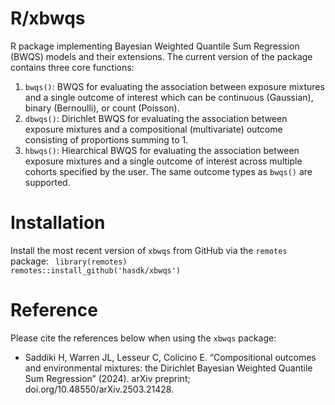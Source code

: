 # R/xbwqs
R package implementing Bayesian Weighted Quantile Sum Regression (BWQS) models and their extensions. The current version of the package contains three core functions:
  1. `bwqs()`: BWQS for evaluating the association between exposure mixtures and a single outcome of interest which can be continuous (Gaussian), binary (Bernoulli), or count (Poisson).
  2. `dbwqs()`: Dirichlet BWQS for evaluating the association between exposure mixtures and a compositional (multivariate) outcome consisting of proportions summing to 1. 
  3. `hbwqs()`: Hiearchical BWQS for evaluating the association between exposure mixtures and a single outcome of interest across multiple cohorts specified by the user. The same outcome types as `bwqs()` are supported.
  
# Installation 
Install the most recent version of `xbwqs` from GitHub via the `remotes` package:
<code>
library(remotes)
remotes::install_github('hasdk/xbwqs')
</code>

# Reference

Please cite the references below when using the `xbwqs` package:

- Saddiki H, Warren JL, Lesseur C, Colicino E. “Compositional outcomes and environmental mixtures: the Dirichlet Bayesian Weighted Quantile Sum Regression” (2024). arXiv preprint; doi.org/10.48550/arXiv.2503.21428.
